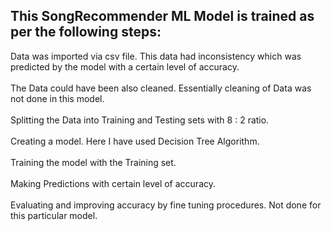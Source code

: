 ## This SongRecommender ML Model is trained as per the following steps:

Data was imported via csv file. This data had inconsistency which was predicted by the model with a certain level of accuracy. <br> <br>
The Data could have been also cleaned. Essentially cleaning of Data was not done in this model. <br> <br>
Splitting the Data into Training and Testing sets with 8 : 2 ratio. <br> <br>
Creating a model. Here I have used Decision Tree Algorithm. <br> <br>
Training the model with the Training set. <br> <br>
Making Predictions with certain level of accuracy. <br> <br>
Evaluating and improving accuracy by fine tuning procedures. Not done for this particular model. <br> <br>
